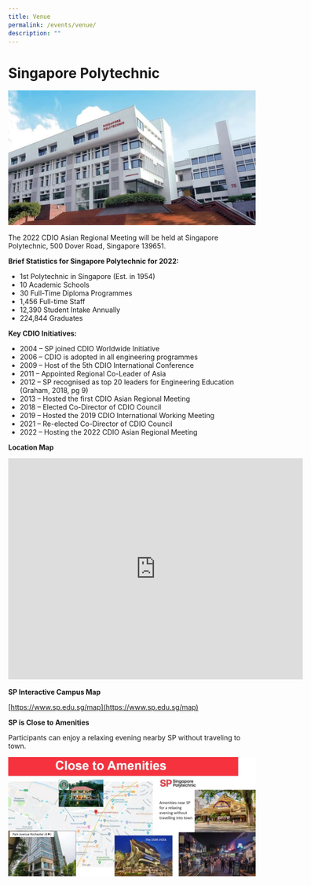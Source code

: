 ```yaml
---
title: Venue
permalink: /events/venue/
description: ""
---
```

# Singapore Polytechnic

![](/images/sp-splash.jpg)

The 2022 CDIO Asian Regional Meeting will be held at Singapore Polytechnic, 500 Dover Road, Singapore 139651.

**Brief Statistics for Singapore Polytechnic for 2022:**

* 1st Polytechnic in Singapore (Est. in 1954)
* 10 Academic Schools
* 30 Full-Time Diploma Programmes
* 1,456 Full-time Staff
* 12,390 Student Intake Annually
* 224,844 Graduates

**Key CDIO Initiatives:**

* 2004 – SP joined CDIO Worldwide Initiative
* 2006 – CDIO is adopted in all engineering programmes
* 2009 – Host of the 5th CDIO International Conference
* 2011 – Appointed Regional Co-Leader of Asia
* 2012 – SP recognised as top 20 leaders for Engineering Education (Graham, 2018, pg 9)
* 2013 – Hosted the first CDIO Asian Regional Meeting
* 2018 – Elected Co-Director of CDIO Council
* 2019 – Hosted the 2019 CDIO International Working Meeting
* 2021 – Re-elected Co-Director of CDIO Council
* 2022 – Hosting the 2022 CDIO Asian Regional Meeting

**Location Map**

<iframe src="https://www.google.com/maps/embed?pb=!1m18!1m12!1m3!1d1994.3880306164654!2d103.7781489578605!3d1.309659431271658!2m3!1f0!2f0!3f0!3m2!1i1024!2i768!4f13.1!3m3!1m2!1s0x31da1a602ff17c15%3A0xa9545dd23993859e!2sSingapore%20Polytechnic!5e0!3m2!1sen!2ssg!4v1647225900003!5m2!1sen!2ssg" width="600" height="450" style="border:0;" allowfullscreen="" loading="lazy"></iframe>

**SP Interactive Campus Map**

[https://www.sp.edu.sg/map](https://www.sp.edu.sg/map)

**SP is Close to Amenities**

Participants can enjoy a relaxing evening nearby SP without traveling to town.

![](/images/sp-amenities.jpg)